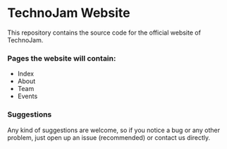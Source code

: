 # TechnoJam Website
This repository contains the source code for the official website of TechnoJam.

### Pages the website will contain:
- Index
- About
- Team
- Events

### Suggestions
Any kind of suggestions are welcome, so if you notice a bug or any other problem, just open up an issue (recommended) or contact us directly.